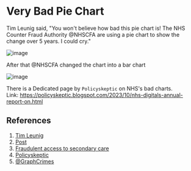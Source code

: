 # Very Bad Pie Chart

Tim Leunig said, "You won't believe how bad this pie chart is! The NHS Counter Fraud Authority 
@NHSCFA are using a pie chart to show the change over 5 years. I could cry."

![image](https://github.com/avivnur/reflections/assets/47585222/dc59c158-ad37-425f-ba0b-c507367c7125)

After that @NHSCFA changed the chart into a bar chart

![image](https://github.com/avivnur/reflections/assets/47585222/7a7f1706-7254-4538-9b6a-956d0cc70944)

There is a Dedicated page by `Policyskeptic` on NHS's bad charts.  
Link: https://policyskeptic.blogspot.com/2023/10/nhs-digitals-annual-report-on.html


## References
1. [Tim Leunig](https://x.com/timleunig?s=20)
2. [Post](https://x.com/timleunig/status/1757779411594559541?s=20)
3. [Fraudulent access to secondary care](https://cfa.nhs.uk/about-nhscfa/corporate-publications/SIA-23/SIA-2023-fraudulent-access#:~:text=The%20term%20'fraudulent%20access%20to,to%20facilitate%20the%20fraudulent%20access)
4. [Policyskeptic](https://policyskeptic.blogspot.com/2023/10/nhs-digitals-annual-report-on.html)
5. [@GraphCrimes](https://x.com/GraphCrimes?s=20)
